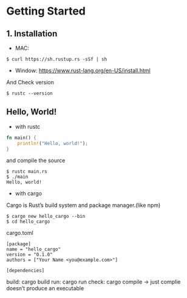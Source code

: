 # Getting Started

## 1. Installation

- MAC:

```
$ curl https://sh.rustup.rs -sSf | sh
```

- Window:
  https://www.rust-lang.org/en-US/install.html

And Check version

```
$ rustc --version
```

## Hello, World!

- with rustc

```rust
fn main() {
    println!("Hello, world!");
}
```

and compile the source

```
$ rustc main.rs
$ ./main
Hello, world!
```

- with cargo

Cargo is Rust’s build system and package manager.(like npm)

```
$ cargo new hello_cargo --bin
$ cd hello_cargo
```

cargo.toml

```
[package]
name = "hello_cargo"
version = "0.1.0"
authors = ["Your Name <you@example.com>"]

[dependencies]
```

build: cargo build
run: cargo run
check: cargo compile -> just complie doesn’t produce an executable

